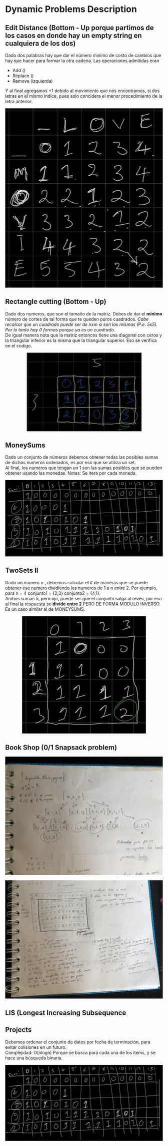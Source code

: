 # Dynamic Problems Description
## Edit Distance (Bottom - Up porque partimos de los casos en donde hay un empty string en cualquiera de los dos)
Dado dos palabras hay que dar el número minimo de costo de cambios que hay que hacer para formar la otra cadena. Las operaciones admitidas eran 
<ul>
  <li>Add ()</li>
  <li>Replace ()</li>
  <li>Remove (izquierda)</li>
</ul>
Y al final agregamos +1 debido al movimiento que nos encontramos, si dos letras en el mismo indice, pues solo concidera el menor procedimiento de la letra anterior.<br><p align="center"><img src="./CSES_1639-EditDistance/img.png"/></p>

## Rectangle cutting (Bottom - Up)
Dado dos numeros, que son el tamaño de la matriz. Debes de dar el <b>mínimo</b> número de cortes de tal forma que te queden puros cuadrados. <i> Cabe recalcar que un cuadrado puede ser de nxm si son las mismas (P.e. 5x5). Por lo tanto hay 0 formas porque ya es un cuadrado.</i><br>
De igual manera nota que la matriz entonces tiene una diagonal con ceros y la triangular inferior es la misma que la triangular superior. Eso se verifica en el codigo.
<br><p align="center">![Table](./CSES_1744-RectangleCutting/table.png)</p>

## MoneySums
Dado un conjunto de números debemos obtener todas las posibles sumas de dichos numeros ordenados, es por eso que se utiliza un set.<br>
Al final, los numeros que tengan un 1 son las sumas posibles que se pueden obtener usando las monedas. Notas: Se itera por cada moneda.
<br><p align="center"> ![Exp](./CSES_1745-MoneySums/img.png) </p>


## TwoSets II
Dado un numero n , debemos calcular el # de maneras que se puede obtener ese numero
dividiendo los numeros de 1 a n entre 2. Por ejemplo, para n = 4 conjunto1 = {2,3} conjunto2 = {4,1}. <br>
Ambos suman 5, pero ojo, puede ser que el conjunto salga al revés, por eso al final la respuesta se <b> divide entre 2</b> PERO DE FORMA MODULO INVERSO.
<br>
Es un caso similar al de MONEYSUMS.<br>
<p align ="center"> <img src = "CSES_1093-TwoSetsII/img.png"/> </p>

## Book Shop (0/1 Snapsack problem)
<p align="center"> <img src="./CSES_1158-BookShop/IMG_4014.JPG"/> </p>
<p align="center"> <img src="./CSES_1158-BookShop/IMG_4016.JPG"/> </p>

## LIS (Longest Increasing Subsequence

## Projects
Debemos ordenar el conjunto de datos por fecha de terminación, para evitar colisiones
en un futuro. <br>
Complejidad: O(nlogn) Porque se busca para cada una de los items, y se hace una búsqueda
binaria.
<p align="center"> <img src="CSES_1745-MoneySums/img.png"/> </p> 
